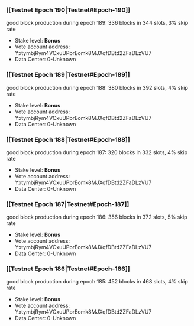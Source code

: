 ### [[Testnet Epoch 190|Testnet#Epoch-190]]
good block production during epoch 189: 336 blocks in 344 slots, 3% skip rate
* Stake level: **Bonus** 
* Vote account address: YxtymbjRym4VCxuUPbrEomk8MJXqfDBtd2ZFaDLzVU7
* Data Center: 0-Unknown
### [[Testnet Epoch 189|Testnet#Epoch-189]]
good block production during epoch 188: 380 blocks in 392 slots, 4% skip rate
* Stake level: **Bonus** 
* Vote account address: YxtymbjRym4VCxuUPbrEomk8MJXqfDBtd2ZFaDLzVU7
* Data Center: 0-Unknown
### [[Testnet Epoch 188|Testnet#Epoch-188]]
good block production during epoch 187: 320 blocks in 332 slots, 4% skip rate
* Stake level: **Bonus** 
* Vote account address: YxtymbjRym4VCxuUPbrEomk8MJXqfDBtd2ZFaDLzVU7
* Data Center: 0-Unknown
### [[Testnet Epoch 187|Testnet#Epoch-187]]
good block production during epoch 186: 356 blocks in 372 slots, 5% skip rate
* Stake level: **Bonus** 
* Vote account address: YxtymbjRym4VCxuUPbrEomk8MJXqfDBtd2ZFaDLzVU7
* Data Center: 0-Unknown
### [[Testnet Epoch 186|Testnet#Epoch-186]]
good block production during epoch 185: 452 blocks in 468 slots, 4% skip rate
* Stake level: **Bonus** 
* Vote account address: YxtymbjRym4VCxuUPbrEomk8MJXqfDBtd2ZFaDLzVU7
* Data Center: 0-Unknown